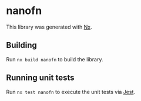 # nanofn

This library was generated with [Nx](https://nx.dev).

## Building

Run `nx build nanofn` to build the library.

## Running unit tests

Run `nx test nanofn` to execute the unit tests via [Jest](https://jestjs.io).
